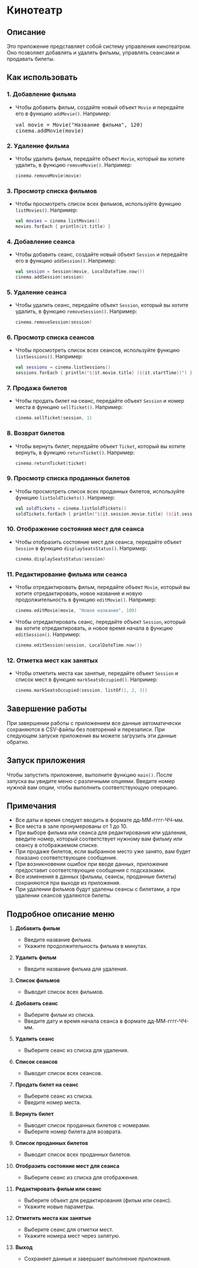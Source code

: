 # Кинотеатр

## Описание
Это приложение представляет собой систему управления кинотеатром. Оно позволяет добавлять и удалять фильмы, управлять сеансами и продавать билеты.

## Как использовать

### 1. **Добавление фильма**
   - Чтобы добавить фильм, создайте новый объект `Movie` и передайте его в функцию `addMovie()`. Например:
     <pre>
     val movie = Movie("Название фильма", 120)
     cinema.addMovie(movie)
     </pre>

### 2. **Удаление фильма**
   - Чтобы удалить фильм, передайте объект `Movie`, который вы хотите удалить, в функцию `removeMovie()`. Например:
     ```kotlin
     cinema.removeMovie(movie)
     ```

### 3. **Просмотр списка фильмов**
   - Чтобы просмотреть список всех фильмов, используйте функцию `listMovies()`. Например:
     ```kotlin
     val movies = cinema.listMovies()
     movies.forEach { println(it.title) }
     ```

### 4. **Добавление сеанса**
   - Чтобы добавить сеанс, создайте новый объект `Session` и передайте его в функцию `addSession()`. Например:
     ```kotlin
     val session = Session(movie, LocalDateTime.now())
     cinema.addSession(session)
     ```

### 5. **Удаление сеанса**
   - Чтобы удалить сеанс, передайте объект `Session`, который вы хотите удалить, в функцию `removeSession()`. Например:
     ```kotlin
     cinema.removeSession(session)
     ```

### 6. **Просмотр списка сеансов**
   - Чтобы просмотреть список всех сеансов, используйте функцию `listSessions()`. Например:
     ```kotlin
     val sessions = cinema.listSessions()
     sessions.forEach { println("${it.movie.title} (${it.startTime})") }
     ```

### 7. **Продажа билетов**
   - Чтобы продать билет на сеанс, передайте объект `Session` и номер места в функцию `sellTicket()`. Например:
     ```kotlin
     cinema.sellTicket(session, 1)
     ```

### 8. **Возврат билетов**
   - Чтобы вернуть билет, передайте объект `Ticket`, который вы хотите вернуть, в функцию `returnTicket()`. Например:
     ```kotlin
     cinema.returnTicket(ticket)
     ```

### 9. **Просмотр списка проданных билетов**
   - Чтобы просмотреть список всех проданных билетов, используйте функцию `listSoldTickets()`. Например:
     ```kotlin
     val soldTickets = cinema.listSoldTickets()
     soldTickets.forEach { println("${it.session.movie.title} (${it.session.startTime}), Место: ${it.seat}") }
     ```

### 10. **Отображение состояния мест для сеанса**
   - Чтобы отобразить состояние мест для сеанса, передайте объект `Session` в функцию `displaySeatsStatus()`. Например:
     ```kotlin
     cinema.displaySeatsStatus(session)
     ```

### 11. **Редактирование фильма или сеанса**
   - Чтобы отредактировать фильм, передайте объект `Movie`, который вы хотите отредактировать, новое название и новую продолжительность в функцию `editMovie()`. Например:
     ```kotlin
     cinema.editMovie(movie, "Новое название", 100)
     ```
   - Чтобы отредактировать сеанс, передайте объект `Session`, который вы хотите отредактировать, и новое время начала в функцию `editSession()`. Например:
     ```kotlin
     cinema.editSession(session, LocalDateTime.now())
     ```

### 12. **Отметка мест как занятых**
   - Чтобы отметить места как занятые, передайте объект `Session` и список мест в функцию `markSeatsOccupied()`. Например:
     ```kotlin
     cinema.markSeatsOccupied(session, listOf(1, 2, 3))
     ```

## Завершение работы
При завершении работы с приложением все данные автоматически сохраняются в CSV-файлы без повторений и перезаписи. При следующем запуске приложения вы можете загрузить эти данные обратно.

## Запуск приложения
Чтобы запустить приложение, выполните функцию `main()`. После запуска вы увидите меню с различными опциями. Введите номер нужной вам опции, чтобы выполнить соответствующую операцию.

## Примечания
- Все даты и время следует вводить в формате дд-ММ-гггг-ЧЧ-мм.
- Все места в зале пронумерованы от 1 до 10.
- При выборе фильма или сеанса для редактирования или удаления, введите номер, который соответствует нужному вам фильму или сеансу в отображаемом списке.
- При продаже билетов, если выбранное место уже занято, вам будет показано соответствующее сообщение.
- При возникновении ошибок при вводе данных, приложение предоставит соответствующие сообщения с подсказками.
- Все изменения в данных (фильмы, сеансы, проданные билеты) сохраняются при выходе из приложения.
- При удалении фильмов будут удалены сеансы с билетами, а при удалении сеансов удаляются билеты.

## Подробное описание меню

1. **Добавить фильм**
   - Введите название фильма.
   - Укажите продолжительность фильма в минутах.

2. **Удалить фильм**
   - Введите название фильма для удаления.

3. **Список фильмов**
   - Выводит список всех фильмов.

4. **Добавить сеанс**
   - Выберите фильм из списка.
   - Введите дату и время начала сеанса в формате дд-ММ-гггг-ЧЧ-мм.

5. **Удалить сеанс**
   - Выберите сеанс из списка для удаления.

6. **Список сеансов**
   - Выводит список всех сеансов.

7. **Продать билет на сеанс**
   - Выберите сеанс из списка.
   - Введите номер места.

8. **Вернуть билет**
   - Выводит список проданных билетов с номерами.
   - Выберите номер билета для возврата.

9. **Список проданных билетов**
   - Выводит список всех проданных билетов.

10. **Отобразить состояние мест для сеанса**
    - Выберите сеанс из списка для отображения.

11. **Редактировать фильм или сеанс**
    - Выберите объект для редактирования (фильм или сеанс).
    - Укажите новые параметры.

12. **Отметить места как занятые**
    - Выберите сеанс для отметки мест.
    - Укажите номера мест через запятую.

0. **Выход**
    - Сохраняет данные и завершает выполнение приложения.

